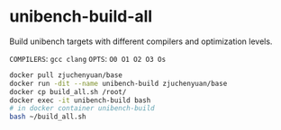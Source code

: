 # unibench-build-all
Build unibench targets with different compilers and optimization levels.

`COMPILERS`: `gcc clang`
`OPTS`: `O0 O1 O2 O3 Os`

```bash
docker pull zjuchenyuan/base
docker run -dit --name unibench-build zjuchenyuan/base
docker cp build_all.sh /root/
docker exec -it unibench-build bash
# in docker container unibench-build
bash ~/build_all.sh
```



